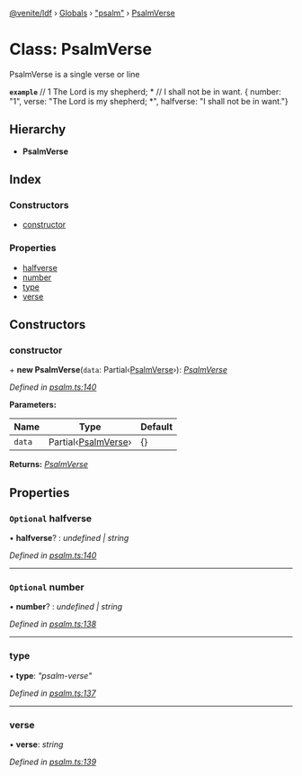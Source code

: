 [@venite/ldf](../README.md) › [Globals](../globals.md) › ["psalm"](../modules/_psalm_.md) › [PsalmVerse](_psalm_.psalmverse.md)

# Class: PsalmVerse

PsalmVerse is a single verse or line

**`example`** 
// 1  The Lord is my shepherd; *
//      I shall not be in want.
{ number: "1", verse: "The Lord is my shepherd; *", halfverse: "I shall not be in want."}

## Hierarchy

* **PsalmVerse**

## Index

### Constructors

* [constructor](_psalm_.psalmverse.md#constructor)

### Properties

* [halfverse](_psalm_.psalmverse.md#optional-halfverse)
* [number](_psalm_.psalmverse.md#optional-number)
* [type](_psalm_.psalmverse.md#type)
* [verse](_psalm_.psalmverse.md#verse)

## Constructors

###  constructor

\+ **new PsalmVerse**(`data`: Partial‹[PsalmVerse](_psalm_.psalmverse.md)›): *[PsalmVerse](_psalm_.psalmverse.md)*

*Defined in [psalm.ts:140](https://github.com/gbj/venite/blob/bb76e32/ldf/src/psalm.ts#L140)*

**Parameters:**

Name | Type | Default |
------ | ------ | ------ |
`data` | Partial‹[PsalmVerse](_psalm_.psalmverse.md)› | {} |

**Returns:** *[PsalmVerse](_psalm_.psalmverse.md)*

## Properties

### `Optional` halfverse

• **halfverse**? : *undefined | string*

*Defined in [psalm.ts:140](https://github.com/gbj/venite/blob/bb76e32/ldf/src/psalm.ts#L140)*

___

### `Optional` number

• **number**? : *undefined | string*

*Defined in [psalm.ts:138](https://github.com/gbj/venite/blob/bb76e32/ldf/src/psalm.ts#L138)*

___

###  type

• **type**: *"psalm-verse"*

*Defined in [psalm.ts:137](https://github.com/gbj/venite/blob/bb76e32/ldf/src/psalm.ts#L137)*

___

###  verse

• **verse**: *string*

*Defined in [psalm.ts:139](https://github.com/gbj/venite/blob/bb76e32/ldf/src/psalm.ts#L139)*
